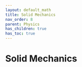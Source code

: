 ```yaml
---
layout: default_math
title: Solid Mechanics
nav_order: 8
parent: Physics
has_children: true
has_toc: true
---
```


# Solid Mechanics


